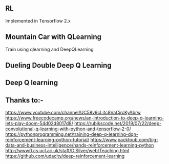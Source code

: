 ## RL
Implemented in Tensorflow 2.x
## Mountain Car with QLearning
Train using qlearning and DeepQLearning
## Dueling Double Deep Q Learning
## Deep Q learning
## Thanks to:-
https://www.youtube.com/channel/UC58v9cLitc8VaCjrcKyAbrw
https://www.freecodecamp.org/news/an-introduction-to-deep-q-learning-lets-play-doom-54d02d8017d8/
https://rubikscode.net/2019/07/22/deep-convolutional-q-learning-with-python-and-tensorflow-2-0/
https://pythonprogramming.net/training-deep-q-learning-dqn-reinforcement-learning-python-tutorial/
https://www.packtpub.com/big-data-and-business-intelligence/hands-reinforcement-learning-python
http://www0.cs.ucl.ac.uk/staff/D.Silver/web/Teaching.html
https://github.com/udacity/deep-reinforcement-learning
